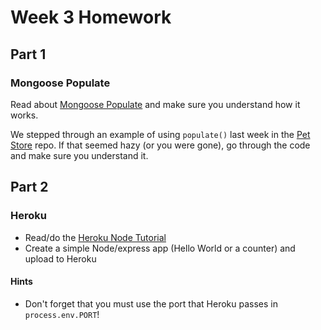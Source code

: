 # Week 3 Homework

## Part 1

### Mongoose Populate
Read about [Mongoose Populate](https://medium.com/@nicknauert/mongooses-model-populate-b844ae6d1ee7) and make sure you understand how it works.

We stepped through an example of using `populate()` last week in the [Pet Store](https://github.com/sergei202/petstore) repo.
If that seemed hazy (or you were gone), go through the code and make sure you understand it.

## Part 2

### Heroku
- Read/do the [Heroku Node Tutorial](https://devcenter.heroku.com/articles/getting-started-with-nodejs#introduction0)
- Create a simple Node/express app (Hello World or a counter) and upload to Heroku

#### Hints
- Don't forget that you must use the port that Heroku passes in `process.env.PORT`!
